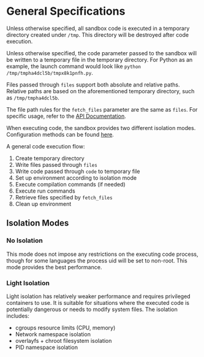 # General Specifications

Unless otherwise specified, all sandbox code is executed in a temporary directory created under `/tmp`. This directory will be destroyed after code execution.

Unless otherwise specified, the code parameter passed to the sandbox will be written to a temporary file in the temporary directory. For Python as an example, the launch command would look like `python /tmp/tmpha4dcl5b/tmpx8k1pnfh.py`.

Files passed through `files` support both absolute and relative paths. Relative paths are based on the aforementioned temporary directory, such as `/tmp/tmpha4dcl5b`.

The file path rules for the `fetch_files` parameter are the same as `files`. For specific usage, refer to the [API Documentation](/docs/api/run-code-run-code-post).

When executing code, the sandbox provides two different isolation modes. Configuration methods can be found [here](../config).

A general code execution flow:

1. Create temporary directory
2. Write files passed through `files`
3. Write code passed through `code` to temporary file
4. Set up environment according to isolation mode
5. Execute compilation commands (if needed)
6. Execute run commands
7. Retrieve files specified by `fetch_files`
8. Clean up environment

## Isolation Modes

### No Isolation

This mode does not impose any restrictions on the executing code process, though for some languages the process uid will be set to non-root. This mode provides the best performance.

### Light Isolation

Light isolation has relatively weaker performance and requires privileged containers to use. It is suitable for situations where the executed code is potentially dangerous or needs to modify system files. The isolation includes:

- cgroups resource limits (CPU, memory)
- Network namespace isolation
- overlayfs + chroot filesystem isolation
- PID namespace isolation
